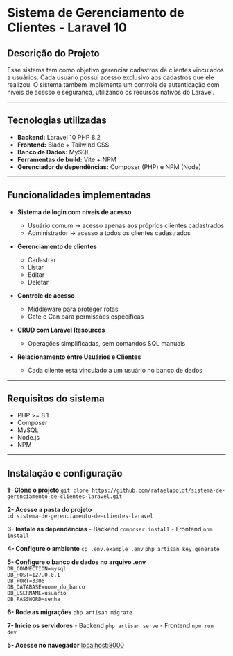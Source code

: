 # Sistema de Gerenciamento de Clientes - Laravel 10

## Descrição do Projeto
Esse sistema tem como objetivo gerenciar cadastros de clientes vinculados a usuários. Cada usuário possui acesso exclusivo aos cadastros que ele realizou. O sistema também implementa um controle de autenticação com níveis de acesso e segurança, utilizando os recursos nativos do Laravel.

***

## Tecnologias utilizadas
- **Backend:** Laravel 10 PHP 8.2
- **Frontend:** Blade + Tailwind CSS
- **Banco de Dados:** MySQL
- **Ferramentas de build:** Vite + NPM
- **Gerenciador de dependências:** Composer (PHP) e NPM (Node)

***

## Funcionalidades implementadas
- **Sistema de login com níveis de acesso**
    - Usuário comum -> acesso apenas aos próprios clientes cadastrados
    - Administrador -> acesso a todos os clientes cadastrados

- **Gerenciamento de clientes**
    - Cadastrar
    - Listar
    - Editar
    - Deletar

- **Controle de acesso**
    - Middleware para proteger rotas
    - Gate e Can para permissões específicas

- **CRUD com Laravel Resources**
    - Operações simplificadas, sem comandos SQL manuais

- **Relacionamento entre Usuários e Clientes**
    - Cada cliente está vinculado a um usuário no banco de dados

***

## Requisitos do sistema 
- PHP >= 8.1
- Composer
- MySQL
- Node.js
- NPM

***

## Instalação e configuração
**1- Clone o projeto**
    `git clone https://github.com/rafaelaboldt/sistema-de-gerenciamento-de-clientes-laravel.git`
    
**2- Acesse a pasta do projeto**    
    `cd sistema-de-gerenciamento-de-clientes-laravel`

**3- Instale as dependências**
    - Backend
    `composer install`
    - Frontend
    `npm install`

**4- Configure o ambiente**
    `cp .env.example .env`
    `php artisan key:generate`

**5- Configure o banco de dados no arquivo .env**  
    `DB_CONNECTION=mysql`   
    `DB_HOST=127.0.0.1`  
    `DB_PORT=3306`   
    `DB_DATABASE=nome_do_banco`   
    `DB_USERNAME=usuario`  
    `DB_PASSWORD=senha` 

**6- Rode as migrações**
    `php artisan migrate`

**7- Inicie os servidores**
    - Backend
    `php artisan serve`
    - Frontend
    `npm run dev`

**5- Acesse no navegador**
    [localhost:8000](http://localhost:8000/)
